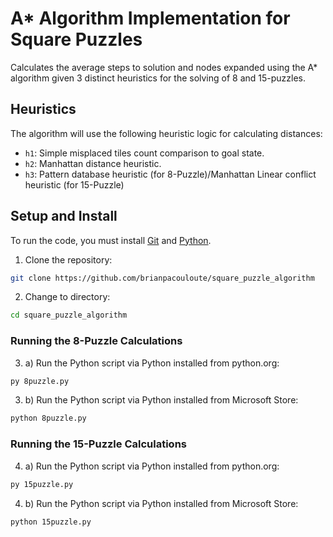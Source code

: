 # A* Algorithm Implementation for Square Puzzles
Calculates the average steps to solution and nodes expanded using the A* algorithm given 3 distinct heuristics for the solving of 8 and 15-puzzles. 

## Heuristics
The algorithm will use the following heuristic logic for calculating distances:
- `h1`: Simple misplaced tiles count comparison to goal state.
- `h2`: Manhattan distance heuristic.
- `h3`: Pattern database heuristic (for 8-Puzzle)/Manhattan Linear conflict heuristic (for 15-Puzzle)

## Setup and Install
To run the code, you must install [Git](https://git-scm.com/downloads) and [Python](https://www.python.org/).

1. Clone the repository:
```bash
git clone https://github.com/brianpacouloute/square_puzzle_algorithm
```

2. Change to directory:
```bash
cd square_puzzle_algorithm
```

### Running the 8-Puzzle Calculations

3. a) Run the Python script via Python installed from python.org:
```bash
py 8puzzle.py
```

3. b) Run the Python script via Python installed from Microsoft Store:
```bash
python 8puzzle.py
```

### Running the 15-Puzzle Calculations

4. a) Run the Python script via Python installed from python.org:
```bash
py 15puzzle.py
```

4. b) Run the Python script via Python installed from Microsoft Store:
```bash
python 15puzzle.py
```
